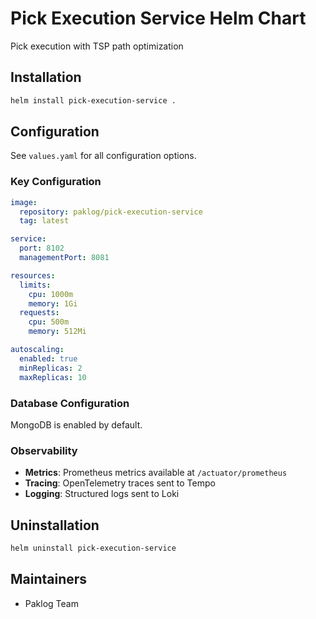 # Pick Execution Service Helm Chart

Pick execution with TSP path optimization

## Installation

```bash
helm install pick-execution-service .
```

## Configuration

See `values.yaml` for all configuration options.

### Key Configuration

```yaml
image:
  repository: paklog/pick-execution-service
  tag: latest

service:
  port: 8102
  managementPort: 8081

resources:
  limits:
    cpu: 1000m
    memory: 1Gi
  requests:
    cpu: 500m
    memory: 512Mi

autoscaling:
  enabled: true
  minReplicas: 2
  maxReplicas: 10
```

### Database Configuration

MongoDB is enabled by default.



### Observability

- **Metrics**: Prometheus metrics available at `/actuator/prometheus`
- **Tracing**: OpenTelemetry traces sent to Tempo
- **Logging**: Structured logs sent to Loki

## Uninstallation

```bash
helm uninstall pick-execution-service
```

## Maintainers

- Paklog Team
